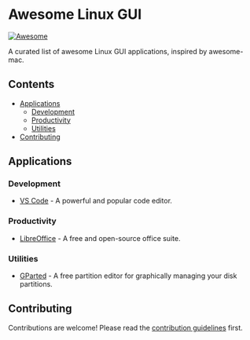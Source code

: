 # Awesome Linux GUI

[![Awesome](https://awesome.re/badge.svg)](https://awesome.re)

A curated list of awesome Linux GUI applications, inspired by awesome-mac.

## Contents

- [Applications](#applications)
  - [Development](#development)
  - [Productivity](#productivity)
  - [Utilities](#utilities)
- [Contributing](#contributing)

## Applications

### Development

- [VS Code](https://code.visualstudio.com/) - A powerful and popular code editor.

### Productivity

- [LibreOffice](https://www.libreoffice.org/) - A free and open-source office suite.

### Utilities

- [GParted](https://gparted.org/) - A free partition editor for graphically managing your disk partitions.

## Contributing

Contributions are welcome! Please read the [contribution guidelines](CONTRIBUTING.md) first.